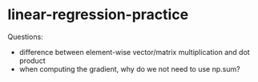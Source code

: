 # linear-regression-practice

Questions:
- difference between element-wise vector/matrix multiplication and dot product
- when computing the gradient, why do we not need to use np.sum?
